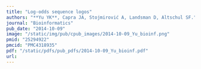 ```yaml
---
title: "Log-odds sequence logos"
authors: "**Yu YK**, Capra JA, Stojmirović A, Landsman D, Altschul SF."
journal: "Bioinformatics"
pub_date: "2014-10-09"
image: "/static/img/pub/cpub_images/2014-10-09_Yu_bioinf.png"
pmid: "25294922"
pmcid: "PMC4318935"
pdf: "/static/pdfs/pub_pdfs/2014-10-09_Yu_bioinf.pdf"
url: 
---
```

